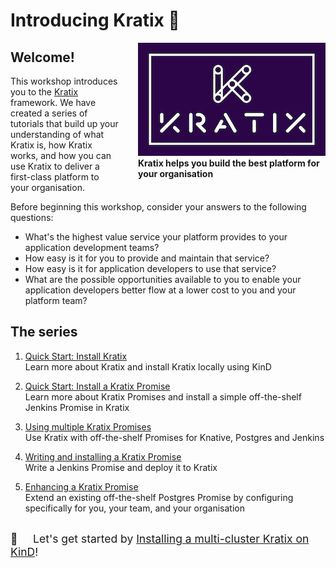 # Introducing Kratix 🎉

<figure style="float: right; margin: 0 0 10px 30px; width: 300px;" >
  <img  src="assets/images/white_logo_color_background_300.jpeg" alt="Kratix logo" />
  <figcaption style="font-weight: bold;">
    Kratix helps you build the best platform for your organisation
  </figcaption>
</figure>

## Welcome!

This workshop introduces you to the [Kratix](https://www.kratix.io) framework. We have created a series of tutorials that build up your understanding of what Kratix is, how Kratix works, and how you can use Kratix to deliver a first-class platform to your organisation. 

Before beginning this workshop, consider your answers to the following questions:

* What's the highest value service your platform provides to your application development teams? 
* How easy is it for you to provide and maintain that service?
* How easy is it for application developers to use that service?
* What are the possible opportunities available to you to enable your application developers better flow at a lower cost to you and your platform team?


## The series

1. [Quick Start: Install Kratix](/installing-kratix/) <br>
Learn more about Kratix and install Kratix locally using KinD 

1. [Quick Start: Install a Kratix Promise](/installing-a-promise/) <br>
Learn more about Kratix Promises and install a simple off-the-shelf Jenkins Promise in Kratix

1. [Using multiple Kratix Promises](/using-multiple-promises/) <br>
Use Kratix with off-the-shelf Promises for Knative, Postgres and Jenkins

1. [Writing and installing a Kratix Promise](/writing-a-promise/) <br>
Write a Jenkins Promise and deploy it to Kratix

1. [Enhancing a Kratix Promise](/enhancing-a-promise/) <br>
Extend an existing off-the-shelf Postgres Promise by configuring specifically for you, your team, and your organisation

<p style="font-size: 125%; margin-top: 30px;">
  🥁 &nbsp; &nbsp; Let's get started by <a href="/installing-kratix/">Installing a multi-cluster Kratix on KinD</a>!
</p>